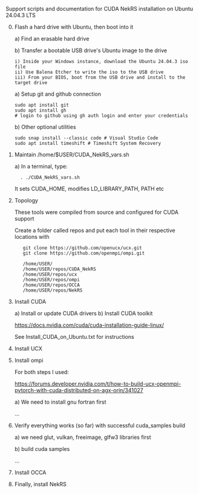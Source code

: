Support scripts and documentation for CUDA NekRS installation on Ubuntu 24.04.3 LTS

0) Flash a hard drive with Ubuntu, then boot into it

   a) Find an erasable hard drive
   
   b) Transfer a bootable USB drive's Ubuntu image to the drive

       i) Inside your Windows instance, download the Ubuntu 24.04.3 iso file
       ii) Use Balena Etcher to write the iso to the USB drive
       iii) From your BIOS, boot from the USB drive and install to the target drive

    a) Setup git and github connection

       sudo apt install git         
       sudo apt install gh   
       # login to github using gh auth login and enter your credentials

    b) Other optional utilities
   
       sudo snap install --classic code # Visual Studio Code
       sudo apt install timeshift # Timeshift System Recovery
   
5) Maintain /home/$USER/CUDA_NekRS_vars.sh

   a) In a terminal, type:

         . ./CUDA_NekRS_vars.sh
       
   It sets CUDA_HOME, modifies LD_LIBRARY_PATH, PATH etc

7) Topology

   These tools were compiled from source and configured for CUDA support

   Create a folder called repos and put each tool in their respective locations with

          git clone https://github.com/openucx/ucx.git
          git clone https://github.com/openmpi/ompi.git

          /home/USER/
          /home/USER/repos/CUDA_NekRS
          /home/USER/repos/ucx
          /home/USER/repos/ompi
          /home/USER/repos/OCCA
          /home/USER/repos/NekRS
   
10) Install CUDA

    a) Install or update CUDA drivers
    b) Install CUDA toolkit

       https://docs.nvidia.com/cuda/cuda-installation-guide-linux/

       See Install_CUDA_on_Ubuntu.txt for instructions

11) Install UCX

12) Install ompi

    For both steps I used:

    https://forums.developer.nvidia.com/t/how-to-build-ucx-openmpi-pytorch-with-cuda-distributed-on-agx-orin/341027


    a) We need to install gnu fortran first

    ...

13) Verify everything works (so far) with successful cuda_samples build

      a) we need glut, vulkan, freeimage, glfw3 libraries first
    
      b) build cuda samples
        

    ...

15) Install OCCA


16) Finally, install NekRS

